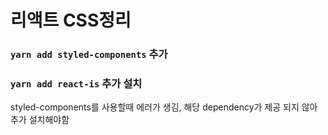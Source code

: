 # 리액트 CSS정리

### `yarn add styled-components` 추가

### `yarn add react-is` 추가 설치

styled-components를 사용할때 에러가 생김, 해당 dependency가 제공 되지 않아 추가 설치해야함
